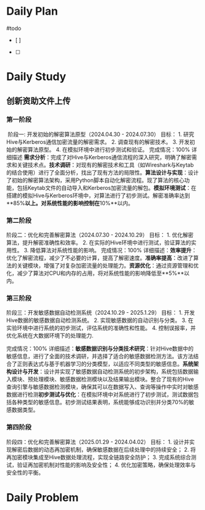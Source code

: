 # Daily Plan
#todo
- [ ] 
- [ ] 
# Daily Study
## 创新资助文件上传
### 第一阶段
 阶段一: 开发初始的解密算法原型（2024.04.30 - 2024.07.30）
目标：
1. 研究Hive与Kerberos通信加密流量的解密需求。
2. 调查现有的解密技术。
3. 开发初始的解密算法原型。
4. 在模拟环境中进行初步测试和验证。
完成情况：100%
详细描述
**需求分析**：完成了对Hive与Kerberos通信流程的深入研究，明确了解密需求和关键技术点。**技术调研**：对现有的解密技术和工具（如Wireshark与Keytab的结合使用）进行了全面分析，找出了现有方法的局限性。**算法设计与实现**：设计了初始的解密算法架构，采用Python脚本自动化解密流程。现了算法的核心功能，包括Keytab文件的自动导入和Kerberos加密流量的解包。**模拟环境测试**：在搭建的模拟Hive与Kerberos环境中，对算法进行了初步测试。解密准确率达到**85%**以上。对系统性能的影响控制在**10%**以内。
### 第二阶段
阶段二：优化和完善解密算法（2024.07.30 - 2024.10.29）
目标：
1. 优化解密算法，提升解密准确性和效率。
2. 在实际的Hive环境中进行测试，验证算法的实用性。
3. 降低算法对系统性能的影响。
完成情况：100%
详细描述：**效率提升**：优化了解密流程，减少了不必要的计算，提高了解密速度。**准确率提高**：改进了算法的关键模块，增强了对复杂加密流量的处理能力。**资源优化**：通过资源管理和优化，减少了算法对CPU和内存的占用，将对系统性能的影响降低至**5%**以内。
### 第三阶段
阶段三：开发敏感数据自动检测系统（2024.10.29 - 2025.1.29）
目标：
1. 开发Hive数据的敏感数据自动检测系统。
2. 实现敏感数据的自动识别与分类。
3. 在实验环境中进行系统的初步测试，评估系统的准确性和性能。
4. 控制误报率，并优化系统在大数据环境下的处理能力.

完成情况：100%
详细描述：**敏感数据识别与分类技术研究**：针对Hive数据中的敏感信息，进行了全面的技术调研，并选择了适合的敏感数据检测方法。该方法结合了正则表达式与基于机器学习的分类模型，以适应不同类型的敏感信息。**系统架构设计与开发**：设计并实现了敏感数据自动检测系统的初步架构，系统包括数据输入模块、预处理模块、敏感数据检测模块以及结果输出模块。整合了现有的Hive查询引擎与敏感数据检测模块，确保其可以在数据写入、查询等操作中实时对敏感数据进行检测**初步测试与优化**：在模拟环境中对系统进行了初步测试，测试数据包括各种类型的敏感信息。初步测试结果表明，系统能够成功识别并分类70%的敏感数据类型。

### 第四阶段
阶段四：优化和完善解密算法（2025.01.29 - 2024.04.02）
目标：
1. 设计并实现解密后数据的动态再加密机制，确保敏感数据在后续处理中的持续安全；
2. 将再加密模块集成至Hive数据处理流程，实现全链路安全防护；
3. 完成系统综合测试，验证再加密机制对性能的影响及安全性；
4. 优化加密策略，确保处理效率与安全性的平衡。

# Daily Problem